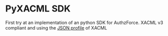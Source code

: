 # PyXACML SDK

First try at an implementation of an python SDK for AuthzForce. XACML v3 compliant and using the [JSON profile](http://docs.oasis-open.org/xacml/xacml-json-http/v1.0/xacml-json-http-v1.0.html) of XACML
